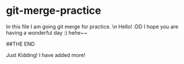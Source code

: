 # git-merge-practice
In this file I am going git merge for practice.
\n
Hello! :DD I hope you are having a wonderful day :) hehe~~ 

##THE END

Just Kidding! I have added more!
